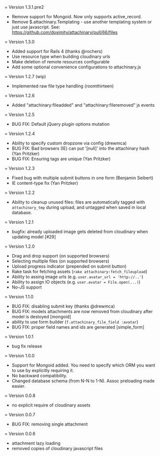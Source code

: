 = Version 1.3.1.pre2
  * Remove support for Mongoid. Now only supports active_record.
  * Remove $.attachinary.Templating - use another templating system or just use javascript.
    See: https://github.com/doximity/attachinary/pull/66/files

= Version 1.3.0
  * Added support for Rails 4 (thanks @rochers)
  * Use resource type when building cloudinary urls
  * Make deletion of remote resources configurable
  * Add some optional convenience configurations to attachinary.js

= Version 1.2.7 (wip)
  * Implemented raw file type handling (roomthirteen)

= Version 1.2.6
  * Added "attachinary:fileadded" and "attachinary:fileremoved" js events

= Version 1.2.5
  * BUG FIX: Default jQuery plugin options mutation

= Version 1.2.4
  * Ability to specify custom dropzone via config (drewmca)
  * BUG FIX: Bad browsers (IE) can put '[null]' into the attachinary hash (Yan Pritzker)
  * BUG FIX: Ensuring tags are unique (Yan Pritzker)

= Version 1.2.3
  * Fixed bug with multiple submit buttons in one form (Benjamin Seibert)
  * IE content-type fix (Yan Pritzker)

= Version 1.2.2
  * Ability to cleanup unused files:
    files are automatically tagged with `attachinary_tmp` during upload, and
    untagged when saved in local database.

= Version 1.2.1
  * bugfix: already uploaded image gets deleted from cloudinary when updating model [#29]

= Version 1.2.0
  * Drag and drop support (on supported browsers)
  * Selecting multiple files (on supported browsers)
  * Upload progress indicator (prepended on submit button)
  * Rake task for fetching assets (`rake attachinary:fetch_fileupload`)
  * Ability to assing image urls (e.g. `user.avatar_url = 'http://..'`)
  * Ability to assign IO objects (e.g. `user.avatar = File.open(...)`)
  * No-JS support

= Version 1.1.0
  * BUG FIX: disabling submit key (thanks @drewmca)
  * BUG FIX: models attachments are now removed from cloudinary
    after model is destoyed [mongoid]
  * ability to use form builder (`f.attachinary_file_field :avatar`)
  * BUG FIX: proper field names and ids are generated [simple_form]

= Version 1.0.1
  * bug fix release

= Version 1.0.0
  * Support for Mongoid added. You need to specify which ORM you want
    to use by explicitly requiring it.
  * No backward compatibility.
  * Changed database schema (from N-N to 1-N). Assoc preloading made easier.

= Version 0.0.8
  * no explicit require of cloudinary assets

= Version 0.0.7
  * BUG FIX: removing single attachment

= Version 0.0.6
  * attachment lazy loading
  * removed copies of cloudinary javascript files
